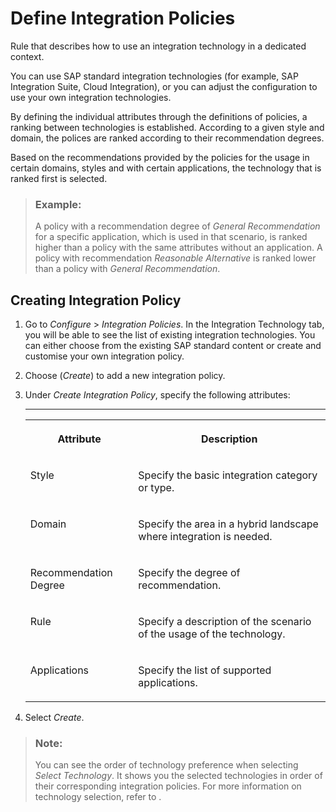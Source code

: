 <!-- loioda857e1df2b7464983ec7e16398fd0c4 -->

# Define Integration Policies

Rule that describes how to use an integration technology in a dedicated context.

You can use SAP standard integration technologies \(for example, SAP Integration Suite, Cloud Integration\), or you can adjust the configuration to use your own integration technologies.

By defining the individual attributes through the definitions of policies, a ranking between technologies is established. According to a given style and domain, the polices are ranked according to their recommendation degrees.

Based on the recommendations provided by the policies for the usage in certain domains, styles and with certain applications, the technology that is ranked first is selected.

> ### Example:  
> A policy with a recommendation degree of *General Recommendation* for a specific application, which is used in that scenario, is ranked higher than a policy with the same attributes without an application. A policy with recommendation *Reasonable Alternative* is ranked lower than a policy with *General Recommendation*.



<a name="loioda857e1df2b7464983ec7e16398fd0c4__section_uff_2ts_vvb"/>

## Creating Integration Policy

1.  Go to *Configure* \> *Integration Policies*. In the Integration Technology tab, you will be able to see the list of existing integration technologies. You can either choose from the existing SAP standard content or create and customise your own integration policy.

2.  Choose \(*Create*\) to add a new integration policy.

3.  Under *Create Integration Policy*, specify the following attributes:

    ****


    <table>
    <tr>
    <th valign="top">

    Attribute
    
    </th>
    <th valign="top">

    Description
    
    </th>
    </tr>
    <tr>
    <td valign="top">
    
    Style
    
    </td>
    <td valign="top">
    
    Specify the basic integration category or type.
    
    </td>
    </tr>
    <tr>
    <td valign="top">
    
    Domain
    
    </td>
    <td valign="top">
    
    Specify the area in a hybrid landscape where integration is needed.
    
    </td>
    </tr>
    <tr>
    <td valign="top">
    
    Recommendation Degree
    
    </td>
    <td valign="top">
    
    Specify the degree of recommendation.
    
    </td>
    </tr>
    <tr>
    <td valign="top">
    
    Rule
    
    </td>
    <td valign="top">
    
    Specify a description of the scenario of the usage of the technology.
    
    </td>
    </tr>
    <tr>
    <td valign="top">
    
    Applications
    
    </td>
    <td valign="top">
    
    Specify the list of supported applications.
    
    </td>
    </tr>
    </table>
    
4.  Select *Create*.

> ### Note:  
> You can see the order of technology preference when selecting *Select Technology*. It shows you the selected technologies in order of their corresponding integration policies. For more information on technology selection, refer to  <?sap-ot O2O class="- topic/xref " href="fb4bc24faec44bdb9cdc1d02d9b5ca99.xml" text="" desc="" xtrc="xref:1" xtrf="file:/home/builder/src/dita-all/slu1713332208086/loiocc0ab4c7365e43bbbee9eae27deb32da_en-US/src/content/localization/en-us/da857e1df2b7464983ec7e16398fd0c4.xml" output-class="" outputTopicFile="file:/home/builder/tp.net.sf.dita-ot/2.3/plugins/com.elovirta.dita.markdown_1.3.0/xsl/dita2markdownImpl.xsl" ?> .

